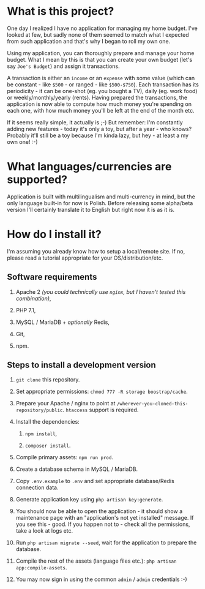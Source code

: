 # What is this project?

One day I realized I have no application for managing my home budget. I've looked at few, but sadly none of them seemed to match what I expected from such application and that's why I began to roll my own one.

Using my application, you can thoroughly prepare and manage your home budget.
What I mean by this is that you can create your own budget (let's say `Joe's Budget`) and assign it transactions.

A transaction is either an `income` or an `expense` with some value (which can be constant - like `$500` - or ranged - like `$500-$750`).
Each transaction has its periodicity - it can be one-shot (eg. you bought a TV), daily (eg. work food) or weekly/monthly/yearly (rents). Having prepared the transactions, the application is now able to compute how much money you're spending on each one, with how much money you'll be left at the end of the month etc.

If it seems really simple, it actually is ;-)
But remember: I'm constantly adding new features - today it's only a toy, but after a year - who knows? Probably it'll still be a toy because I'm kinda lazy, but hey - at least a my own one! :-)

# What languages/currencies are supported?

Application is built with multilingualism and multi-currency in mind, but the only language built-in for now is Polish. Before releasing some alpha/beta version I'll certainly translate it to English but right now it is as it is.

# How do I install it?

I'm assuming you already know how to setup a local/remote site.
If no, please read a tutorial appropriate for your OS/distribution/etc. 

## Software requirements

1. Apache 2 *(you could technically use `nginx`, but I haven't tested this combination)*,

1. PHP 7.1,

3. MySQL / MariaDB + *optionally* Redis,

4. Git,

5. npm.

## Steps to install a development version

1. `git clone` this repository. 

2. Set appropriate permissions: `chmod 777 -R storage boostrap/cache`.

3. Prepare your Apache / nginx to point at `/wherever-you-cloned-this-repository/public`. `htaccess` support is required.

4. Install the dependencies:

    1. `npm install`,
    
    2. `composer install`.
    
5. Compile primary assets: `npm run prod`.

6. Create a database schema in MySQL / MariaDB.

7. Copy `.env.example` to `.env` and set appropriate database/Redis connection data.

8. Generate application key using `php artisan key:generate`.

9. You should now be able to open the application - it should show a maintenance page with an "application's not yet installed" message. If you see this - good. If you happen not to - check all the permissions, take a look at logs etc.

10. Run `php artisan migrate --seed`, wait for the application to prepare the database.

11. Compile the rest of the assets (language files etc.): `php artisan app:compile-assets`.

12. You may now sign in using the common `admin` / `admin` credentials :-)  